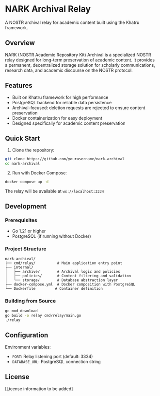 # NARK Archival Relay

A NOSTR archival relay for academic content built using the Khatru framework.

## Overview

NARK (NOSTR Academic Repository Kit) Archival is a specialized NOSTR relay designed for long-term preservation of academic content. It provides a permanent, decentralized storage solution for scholarly communications, research data, and academic discourse on the NOSTR protocol.

## Features

- Built on Khatru framework for high performance
- PostgreSQL backend for reliable data persistence
- Archival-focused: deletion requests are rejected to ensure content preservation
- Docker containerization for easy deployment
- Designed specifically for academic content preservation

## Quick Start

1. Clone the repository:
```bash
git clone https://github.com/yourusername/nark-archival
cd nark-archival
```

2. Run with Docker Compose:
```bash
docker-compose up -d
```

The relay will be available at `ws://localhost:3334`

## Development

### Prerequisites

- Go 1.21 or higher
- PostgreSQL (if running without Docker)

### Project Structure

```
nark-archival/
├── cmd/relay/          # Main application entry point
├── internal/
│   ├── archive/        # Archival logic and policies
│   ├── policies/       # Content filtering and validation
│   └── storage/        # Database abstraction layer
├── docker-compose.yml  # Docker composition with PostgreSQL
└── Dockerfile         # Container definition
```

### Building from Source

```bash
go mod download
go build -o relay cmd/relay/main.go
./relay
```

## Configuration

Environment variables:
- `PORT`: Relay listening port (default: 3334)
- `DATABASE_URL`: PostgreSQL connection string

## License

[License information to be added]